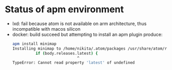 
# Status of apm environment

- lxd: fail because atom is not available on arm architecture, thus incompatible with macos silicon
- docker: build succeed but attempting to install an apm plugin produce:
  ```bash
  apm install minimap
  Installing minimap to /home/nikita/.atom/packages /usr/share/atom/resources/app/apm/lib/install.js:256
            if (body.releases.latest) {
                              ^
  TypeError: Cannot read property 'latest' of undefined
  ```
